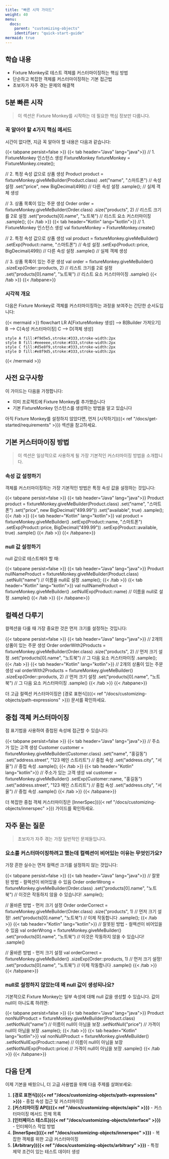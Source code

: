 ```yaml
---
title: "빠른 시작 가이드"
weight: 40
menu:
  docs:
    parent: "customizing-objects"
    identifier: "quick-start-guide"
mermaid: true
---
```


## 학습 내용
- Fixture Monkey로 테스트 객체를 커스터마이징하는 핵심 방법
- 단순하고 복잡한 객체를 커스터마이징하는 기본 접근법
- 초보자가 자주 겪는 문제의 해결책

## 5분 빠른 시작

> 이 섹션은 Fixture Monkey를 시작하는 데 필요한 핵심 정보만 다룹니다.

### 꼭 알아야 할 4가지 핵심 메서드

시간이 없다면, 지금 꼭 알아야 할 내용은 다음과 같습니다:

{{< tabpane persist=false >}}
{{< tab header="Java" lang="java">}}
// 1. FixtureMonkey 인스턴스 생성
FixtureMonkey fixtureMonkey = FixtureMonkey.create();

// 2. 특정 속성 값으로 상품 생성
Product product = fixtureMonkey.giveMeBuilder(Product.class)
    .set("name", "스마트폰")            // 속성 설정
    .set("price", new BigDecimal(499)) // 다른 속성 설정
    .sample();                         // 실제 객체 생성

// 3. 상품 목록이 있는 주문 생성
Order order = fixtureMonkey.giveMeBuilder(Order.class)
    .size("products", 2)               // 리스트 크기를 2로 설정
    .set("products[0].name", "노트북") // 리스트 요소 커스터마이징
    .sample();
{{< /tab >}}
{{< tab header="Kotlin" lang="kotlin">}}
// 1. FixtureMonkey 인스턴스 생성
val fixtureMonkey = FixtureMonkey.create()

// 2. 특정 속성 값으로 상품 생성
val product = fixtureMonkey.giveMeBuilder<Product>()
    .setExp(Product::name, "스마트폰")        // 속성 설정
    .setExp(Product::price, BigDecimal(499))  // 다른 속성 설정
    .sample()                                 // 실제 객체 생성

// 3. 상품 목록이 있는 주문 생성
val order = fixtureMonkey.giveMeBuilder<Order>()
    .sizeExp(Order::products, 2)              // 리스트 크기를 2로 설정
    .set("products[0].name", "노트북")        // 리스트 요소 커스터마이징
    .sample()
{{< /tab >}}
{{< /tabpane>}}

### 시각적 개요

다음은 Fixture Monkey로 객체를 커스터마이징하는 과정을 보여주는 간단한 순서도입니다:

{{< mermaid >}}
flowchart LR
    A[FixtureMonkey 생성] --> B[Builder 가져오기]
    B --> C[속성 커스터마이징]
    C --> D[객체 생성]
    
    style A fill:#f9d5e5,stroke:#333,stroke-width:2px
    style B fill:#eeeeee,stroke:#333,stroke-width:2px
    style C fill:#d5e8f9,stroke:#333,stroke-width:2px
    style D fill:#e8f9d5,stroke:#333,stroke-width:2px
{{< /mermaid >}}

## 사전 요구사항
이 가이드는 다음을 가정합니다:
- 이미 프로젝트에 Fixture Monkey를 추가했습니다
- 기본 FixtureMonkey 인스턴스를 생성하는 방법을 알고 있습니다

아직 Fixture Monkey를 설정하지 않았다면, 먼저 [시작하기]({{< ref "/docs/get-started/requirements" >}}) 섹션을 참고하세요.

## 기본 커스터마이징 방법

> 이 섹션은 일상적으로 사용하게 될 가장 기본적인 커스터마이징 방법을 소개합니다.

### 속성 값 설정하기

객체를 커스터마이징하는 가장 기본적인 방법은 특정 속성 값을 설정하는 것입니다:

{{< tabpane persist=false >}}
{{< tab header="Java" lang="java">}}
Product product = fixtureMonkey.giveMeBuilder(Product.class)
    .set("name", "스마트폰")
    .set("price", new BigDecimal("499.99"))
    .set("available", true)
    .sample();
{{< /tab >}}
{{< tab header="Kotlin" lang="kotlin">}}
val product = fixtureMonkey.giveMeBuilder<Product>()
    .setExp(Product::name, "스마트폰")
    .setExp(Product::price, BigDecimal("499.99"))
    .setExp(Product::available, true)
    .sample()
{{< /tab >}}
{{< /tabpane>}}

### null 값 설정하기

null 값으로 테스트해야 할 때:

{{< tabpane persist=false >}}
{{< tab header="Java" lang="java">}}
Product nullNameProduct = fixtureMonkey.giveMeBuilder(Product.class)
    .setNull("name")  // 이름을 null로 설정
    .sample();
{{< /tab >}}
{{< tab header="Kotlin" lang="kotlin">}}
val nullNameProduct = fixtureMonkey.giveMeBuilder<Product>()
    .setNullExp(Product::name)  // 이름을 null로 설정
    .sample()
{{< /tab >}}
{{< /tabpane>}}

## 컬렉션 다루기

컬렉션을 다룰 때 가장 중요한 것은 먼저 크기를 설정하는 것입니다:

{{< tabpane persist=false >}}
{{< tab header="Java" lang="java">}}
// 2개의 상품이 있는 주문 생성
Order orderWith2Products = fixtureMonkey.giveMeBuilder(Order.class)
    .size("products", 2)                // 먼저 크기 설정
    .set("products[0].name", "노트북")  // 그 다음 요소 커스터마이징
    .sample();
{{< /tab >}}
{{< tab header="Kotlin" lang="kotlin">}}
// 2개의 상품이 있는 주문 생성
val orderWith2Products = fixtureMonkey.giveMeBuilder<Order>()
    .sizeExp(Order::products, 2)        // 먼저 크기 설정
    .set("products[0].name", "노트북")  // 그 다음 요소 커스터마이징
    .sample()
{{< /tab >}}
{{< /tabpane>}}

더 고급 컬렉션 커스터마이징은 [경로 표현식]({{< ref "/docs/customizing-objects/path-expressions" >}}) 문서를 확인하세요.

## 중첩 객체 커스터마이징

점 표기법을 사용하여 중첩된 속성에 접근할 수 있습니다:

{{< tabpane persist=false >}}
{{< tab header="Java" lang="java">}}
// 주소가 있는 고객 생성
Customer customer = fixtureMonkey.giveMeBuilder(Customer.class)
    .set("name", "홍길동")
    .set("address.street", "123 메인 스트리트")  // 중첩 속성
    .set("address.city", "서울")                // 중첩 속성
    .sample();
{{< /tab >}}
{{< tab header="Kotlin" lang="kotlin">}}
// 주소가 있는 고객 생성
val customer = fixtureMonkey.giveMeBuilder<Customer>()
    .setExp(Customer::name, "홍길동")
    .set("address.street", "123 메인 스트리트")  // 중첩 속성
    .set("address.city", "서울")                // 중첩 속성
    .sample()
{{< /tab >}}
{{< /tabpane>}}

더 복잡한 중첩 객체 커스터마이징은 [InnerSpec]({{< ref "/docs/customizing-objects/innerspec" >}}) 가이드를 확인하세요.

## 자주 묻는 질문

> 초보자가 자주 겪는 가장 일반적인 문제들입니다.

### 요소를 커스터마이징하려고 했는데 컬렉션이 비어있는 이유는 무엇인가요?

가장 흔한 실수는 먼저 컬렉션 크기를 설정하지 않는 것입니다:

{{< tabpane persist=false >}}
{{< tab header="Java" lang="java">}}
// 잘못된 방법 - 컬렉션이 비어있을 수 있음
Order orderWrong = fixtureMonkey.giveMeBuilder(Order.class)
    .set("products[0].name", "노트북")  // 이것은 작동하지 않을 수 있습니다!
    .sample();

// 올바른 방법 - 먼저 크기 설정
Order orderCorrect = fixtureMonkey.giveMeBuilder(Order.class)
    .size("products", 1)                // 먼저 크기 설정!
    .set("products[0].name", "노트북")  // 이제 작동합니다
    .sample();
{{< /tab >}}
{{< tab header="Kotlin" lang="kotlin">}}
// 잘못된 방법 - 컬렉션이 비어있을 수 있음
val orderWrong = fixtureMonkey.giveMeBuilder<Order>()
    .set("products[0].name", "노트북")  // 이것은 작동하지 않을 수 있습니다!
    .sample()

// 올바른 방법 - 먼저 크기 설정
val orderCorrect = fixtureMonkey.giveMeBuilder<Order>()
    .sizeExp(Order::products, 1)        // 먼저 크기 설정!
    .set("products[0].name", "노트북")  // 이제 작동합니다
    .sample()
{{< /tab >}}
{{< /tabpane>}}

### null로 설정하지 않았는데 왜 null 값이 생성되나요?

기본적으로 Fixture Monkey는 일부 속성에 대해 null 값을 생성할 수 있습니다. 값이 null이 아니도록 하려면:

{{< tabpane persist=false >}}
{{< tab header="Java" lang="java">}}
Product nonNullProduct = fixtureMonkey.giveMeBuilder(Product.class)
    .setNotNull("name")        // 이름이 null이 아님을 보장
    .setNotNull("price")       // 가격이 null이 아님을 보장
    .sample();
{{< /tab >}}
{{< tab header="Kotlin" lang="kotlin">}}
val nonNullProduct = fixtureMonkey.giveMeBuilder<Product>()
    .setNotNullExp(Product::name)    // 이름이 null이 아님을 보장
    .setNotNullExp(Product::price)   // 가격이 null이 아님을 보장
    .sample()
{{< /tab >}}
{{< /tabpane>}}

## 다음 단계

이제 기본을 배웠으니, 더 고급 사용법을 위해 다음 주제를 살펴보세요:

1. **[경로 표현식]({{< ref "/docs/customizing-objects/path-expressions" >}})** - 중첩 속성 접근 및 커스터마이징
2. **[커스터마이징 API]({{< ref "/docs/customizing-objects/apis" >}})** - 커스터마이징 메서드 전체 목록
3. **[인터페이스 테스트]({{< ref "/docs/customizing-objects/interface" >}})** - 인터페이스 작업 방법
4. **[InnerSpec]({{< ref "/docs/customizing-objects/innerspec" >}})** - 복잡한 객체를 위한 고급 커스터마이징
5. **[Arbitrary]({{< ref "/docs/customizing-objects/arbitrary" >}})** - 특정 제약 조건이 있는 테스트 데이터 생성
